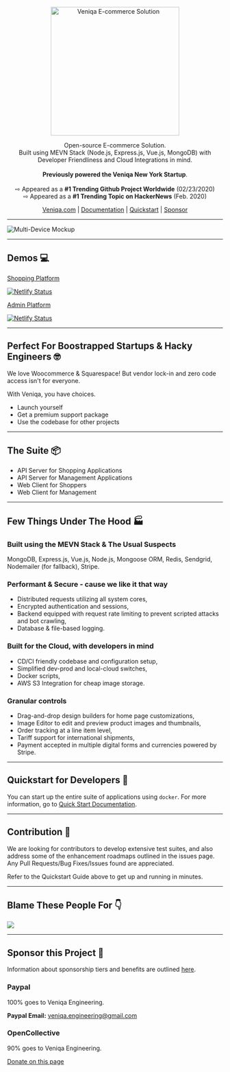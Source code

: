 <p align="center">
  <a href="https://veniqa.com">
    <img src="https://www.veniqa.com/img/assets/veniqalogo.png" width="300px" alt="Veniqa E-commerce Solution" />
  </a>
</p>
<p align="center">
Open-source E-commerce Solution. 
<br>Built using MEVN Stack (Node.js, Express.js, Vue.js, MongoDB) with Developer Friendliness and Cloud Integrations in mind.
<br>
<br><strong>Previously powered the Veniqa New York Startup</strong>.
<br>
<br> &#8680; Appeared as a <strong>#1 Trending Github Project Worldwide</strong> (02/23/2020)
<br> &#8680; Appeared as a <strong>#1 Trending Topic on HackerNews</strong> (Feb. 2020)
</p>

<p align="center">
  <a href="https://veniqa.com" target="_blank">Veniqa.com</a> |
  <a href="https://documentation.veniqa.com" target="_blank">Documentation</a> |
  <a href="https://documentation.veniqa.com/dockersetup/dockersetup.html" target="_blank">Quickstart</a> |
  <a href="https://opencollective.com/veniqa" target="_blank">Sponsor</a>
</p>

---

![Multi-Device Mockup](https://www.veniqa.com/img/device-mockups/multi-device-mockup.png)

---

## Demos :computer:

[Shopping Platform](https://shop.veniqa.com)

[![Netlify Status](https://api.netlify.com/api/v1/badges/c95aadbb-cf5b-4e35-a86d-69646f345690/deploy-status)](https://app.netlify.com/sites/prod-veniqa-client/deploys)

[Admin Platform](https://admin.veniqa.com)

[![Netlify Status](https://api.netlify.com/api/v1/badges/bb8d700a-4136-4b65-acc1-f29e14aed779/deploy-status)](https://app.netlify.com/sites/prod-veniqa-admin/deploys)

---

## Perfect For Boostrapped Startups & Hacky Engineers :nerd_face:

We love Woocommerce & Squarespace! But vendor lock-in and zero code access isn't for everyone.

With Veniqa, you have choices.

- Launch yourself
- Get a premium support package
- Use the codebase for other projects

---

## The Suite :package:

- API Server for Shopping Applications
- API Server for Management Applications
- Web Client for Shoppers
- Web Client for Management

---

## Few Things Under The Hood :factory:

### Built using the MEVN Stack & The Usual Suspects

MongoDB, Express.js, Vue.js, Node.js, Mongoose ORM, Redis, Sendgrid, Nodemailer (for fallback), Stripe.

### Performant & Secure - cause we like it that way

- Distributed requests utilizing all system cores,
- Encrypted authentication and sessions,
- Backend equipped with request rate limiting to prevent scripted attacks and bot crawling,
- Database & file-based logging.

### Built for the Cloud, with developers in mind

- CD/CI friendly codebase and configuration setup,
- Simplified dev-prod and local-cloud switches,
- Docker scripts,
- AWS S3 Integration for cheap image storage.

### Granular controls

- Drag-and-drop design builders for home page customizations,
- Image Editor to edit and preview product images and thumbnails,
- Order tracking at a line item level,
- Tariff support for international shipments,
- Payment accepted in multiple digital forms and currencies powered by Stripe.

---

## Quickstart for Developers :electric_plug:

You can start up the entire suite of applications using `docker`. For more information, go to [Quick Start Documentation](https://documentation.veniqa.com/dockersetup/dockersetup.html).

---

## Contribution :pray:

We are looking for contributors to develop extensive test suites, and also address some of the enhancement roadmaps outlined in the issues page. Any Pull Requests/Bug Fixes/Issues found are appreciated.

Refer to the Quickstart Guide above to get up and running in minutes.

---

## Blame These People For :point_down:

<a href="https://github.com/Viveckh/Veniqa/graphs/contributors"><img src="https://www.veniqa.com/img/team/veniqa-contributors.png" /></a>

---

## Sponsor this Project :clap:

Information about sponsorship tiers and benefits are outlined [here](https://opencollective.com/veniqa).

### Paypal

100% goes to Veniqa Engineering.

<b>Paypal Email:</b> veniqa.engineering@gmail.com

### OpenCollective

90% goes to Veniqa Engineering.

[Donate on this page](https://opencollective.com/veniqa)
